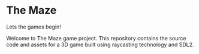 # The Maze

Lets the games begin!

Welcome to The Maze game project. This repository contains the source code and assets for a 3D game built using raycasting technology and SDL2.
